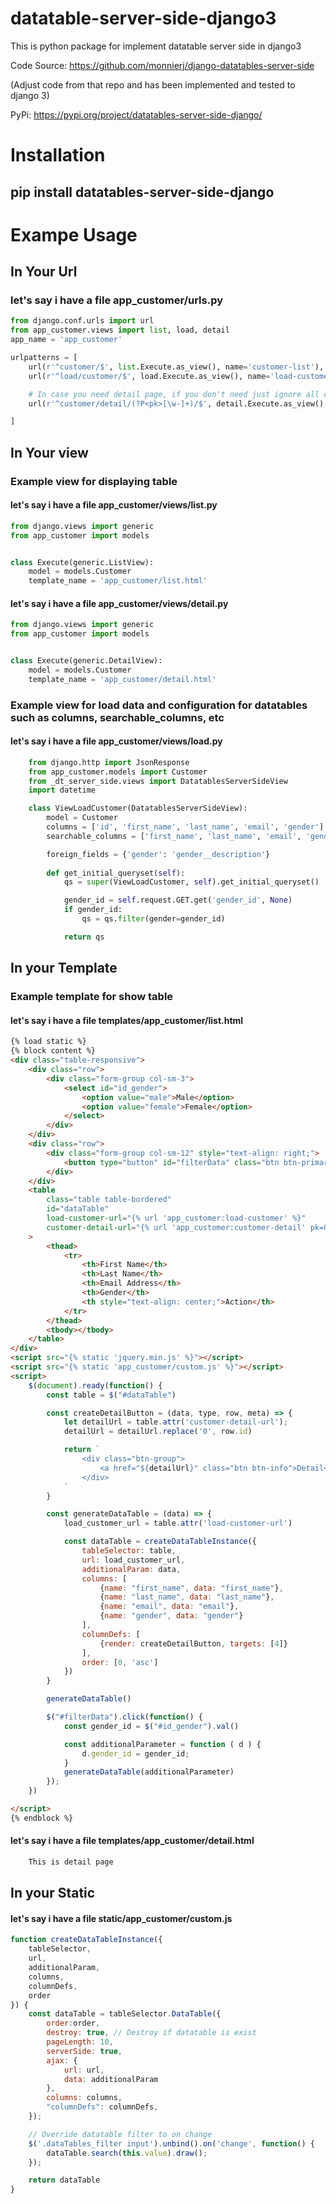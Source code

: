 # datatable-server-side-django3
This is python package for implement datatable server side in django3

Code Source: https://github.com/monnierj/django-datatables-server-side 

(Adjust code from that repo and has been implemented and tested to django 3)

PyPi: https://pypi.org/project/datatables-server-side-django/

# Installation
## pip install datatables-server-side-django

# Exampe Usage 

## In Your Url
### let's say i have a file app_customer/urls.<span>py</span>
```python
from django.conf.urls import url
from app_customer.views import list, load, detail
app_name = 'app_customer'

urlpatterns = [
    url(r'^customer/$', list.Execute.as_view(), name='customer-list'),
    url(r'^load/customer/$', load.Execute.as_view(), name='load-customer'),

    # In case you need detail page, if you don't need just ignore all code about detail page
    url(r'^customer/detail/(?P<pk>[\w-]+)/$', detail.Execute.as_view(), name='customer-detail'),

]
```

## In Your view

### Example view for displaying table
#### let's say i have a file app_customer/views/list<span>.py</span>
```python
from django.views import generic
from app_customer import models


class Execute(generic.ListView):
    model = models.Customer
    template_name = 'app_customer/list.html'
```

#### let's say i have a file app_customer/views/detail<span>.py</span>
```python
from django.views import generic
from app_customer import models


class Execute(generic.DetailView):
    model = models.Customer
    template_name = 'app_customer/detail.html'
```

### Example view for load data and configuration for datatables such as columns, searchable_columns, etc
#### let's say i have a file app_customer/views/load<span>.py</span>
```python
    from django.http import JsonResponse    
    from app_customer.models import Customer
    from _dt_server_side.views import DatatablesServerSideView
    import datetime

    class ViewLoadCustomer(DatatablesServerSideView):
        model = Customer
        columns = ['id', 'first_name', 'last_name', 'email', 'gender']
        searchable_columns = ['first_name', 'last_name', 'email', 'gender']

        foreign_fields = {'gender': 'gender__description'}
        
        def get_initial_queryset(self):
            qs = super(ViewLoadCustomer, self).get_initial_queryset()

            gender_id = self.request.GET.get('gender_id', None)
            if gender_id:
                qs = qs.filter(gender=gender_id)

            return qs
```

## In your Template
### Example template for show table
#### let's say i have a file templates/app_customer/list<span>.html</span>

```html
{% load static %}
{% block content %}
<div class="table-responsive">
    <div class="row">
        <div class="form-group col-sm-3">
            <select id="id_gender">
                <option value="male">Male</option>
                <option value="female">Female</option>
            </select>
        </div>
    </div>
    <div class="row">
        <div class="form-group col-sm-12" style="text-align: right;">
            <button type="button" id="filterData" class="btn btn-primary">Filter</button>
        </div>
    </div>
    <table 
        class="table table-bordered" 
        id="dataTable"
        load-customer-url="{% url 'app_customer:load-customer' %}"
        customer-detail-url="{% url 'app_customer:customer-detail' pk=0 %}"
    >
        <thead>
            <tr>
                <th>First Name</th>
                <th>Last Name</th>
                <th>Email Address</th>
                <th>Gender</th>
                <th style="text-align: center;">Action</th>
            </tr>
        </thead>
        <tbody></tbody>
    </table>
</div>
<script src="{% static 'jquery.min.js' %}"></script>
<script src="{% static 'app_customer/custom.js' %}"></script>
<script>
    $(document).ready(function() {
        const table = $("#dataTable")

        const createDetailButton = (data, type, row, meta) => {
            let detailUrl = table.attr('customer-detail-url');
            detailUrl = detailUrl.replace('0', row.id)

            return `
                <div class="btn-group">
                    <a href="${detailUrl}" class="btn btn-info">Detail</a>
                </div>
            `
        }

        const generateDataTable = (data) => {
            load_customer_url = table.attr('load-customer-url')

            const dataTable = createDataTableInstance({
                tableSelector: table,
                url: load_customer_url,
                additionalParam: data,
                columns: [
                    {name: "first_name", data: "first_name"},
                    {name: "last_name", data: "last_name"},
                    {name: "email", data: "email"},
                    {name: "gender", data: "gender"}
                ],
                columnDefs: [
                    {render: createDetailButton, targets: [4]}
                ],
                order: [0, 'asc']
            })
        }

        generateDataTable()

        $("#filterData").click(function() {
            const gender_id = $("#id_gender").val()

            const additionalParameter = function ( d ) {
                d.gender_id = gender_id;
            }
            generateDataTable(additionalParameter)
        });
    })

</script>
{% endblock %}
```

#### let's say i have a file templates/app_customer/detail<span>.html</span>
```html
    This is detail page
```

## In your Static
#### let's say i have a file static/app_customer/custom<span>.js</span>

```javascript
function createDataTableInstance({
    tableSelector, 
    url, 
    additionalParam,
    columns,
    columnDefs,
    order
}) {
    const dataTable = tableSelector.DataTable({
        order:order,
        destroy: true, // Destroy if datatable is exist
        pageLength: 10,
        serverSide: true,
        ajax: {
            url: url,
            data: additionalParam
        },
        columns: columns,
        "columnDefs": columnDefs,
    });

    // Override datatable filter to on change
    $('.dataTables_filter input').unbind().on('change', function() {
        dataTable.search(this.value).draw();    
    });

    return dataTable
}
```